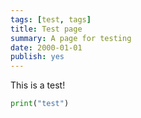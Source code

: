 ```yaml
---
tags: [test, tags]
title: Test page
summary: A page for testing
date: 2000-01-01
publish: yes
---
```


This is a test!

```python
print("test")
```
